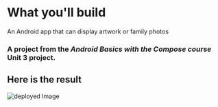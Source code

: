 # What you'll build
An Android app that can display artwork or family photos

### A project from the _Android Basics with the Compose course_ Unit 3 project.

## Here is the result

![deployed Image](https://github.com/user-attachments/assets/fc29035e-6be9-479c-a064-a0fe63da1490)
